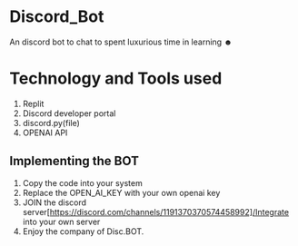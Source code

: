 # Discord_Bot
An discord bot to chat to spent luxurious time in learning ☻ 

# Technology and Tools used
1) Replit
2) Discord developer portal
3) discord.py(file)
4) OPENAI API

## Implementing the BOT
1) Copy the code into your system
2) Replace the OPEN_AI_KEY with your own openai key 
3) JOIN the discord server[https://discord.com/channels/1191370370574458992]/Integrate into your own server 
4) Enjoy the company of Disc.BOT.



